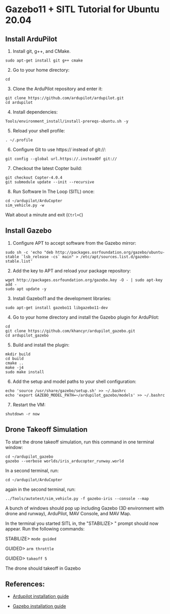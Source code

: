 # Gazebo11 + SITL Tutorial for Ubuntu 20.04

## Install ArduPilot

1. Install git, g++, and CMake. 

```
sudo apt-get install git g++ cmake
```

2. Go to your home directory: 

```
cd
```

3. Clone the ArduPilot repository and enter it:

```
git clone https://github.com/ardupilot/ardupilot.git
cd ardupilot
```

4. Install dependencies: 

```
Tools/environment_install/install-prereqs-ubuntu.sh -y
```

5. Reload your shell profile:

```
. ~/.profile
```

6. Configure Git to use https:// instead of git://: 

```
git config --global url.https://.insteadOf git://
```

7. Checkout the latest Copter build: 

```
git checkout Copter-4.0.4
git submodule update --init --recursive
```

8. Run Software In The Loop (SITL) once: 

```
cd ~/ardupilot/ArduCopter
sim_vehicle.py -w
```

Wait about a minute and exit (`Ctrl+C`)

## Install Gazebo

1. Configure APT to accept software from the Gazebo mirror:

```
sudo sh -c 'echo "deb http://packages.osrfoundation.org/gazebo/ubuntu-stable `lsb_release -cs` main" > /etc/apt/sources.list.d/gazebo-stable.list'
```

2. Add the key to APT and reload your package repository:

```
wget http://packages.osrfoundation.org/gazebo.key -O - | sudo apt-key add -
sudo apt update -y
```

3. Install Gazebo11 and the development libraries:

```
sudo apt-get install gazebo11 libgazebo11-dev
```

4. Go to your home directory and install the Gazebo plugin for ArduPilot:

```
cd
git clone https://github.com/khancyr/ardupilot_gazebo.git
cd ardupilot_gazebo
```

5. Build and install the plugin:

```
mkdir build
cd build
cmake ..
make -j4
sudo make install
```

6. Add the setup and model paths to your shell configuration:

```
echo 'source /usr/share/gazebo/setup.sh' >> ~/.bashrc
echo 'export GAZEBO_MODEL_PATH=~/ardupilot_gazebo/models' >> ~/.bashrc
```

7. Restart the VM: 

```
shutdown -r now
```

## Drone Takeoff Simulation

To start the drone takeoff simulation, run this command in one terminal window: 

```
cd ~/ardupilot_gazebo
gazebo --verbose worlds/iris_arducopter_runway.world
```

In a second terminal, run: 

```
cd ~/ardupilot/ArduCopter
```

again in the second terminal, run: 

```
../Tools/autotest/sim_vehicle.py -f gazebo-iris --console --map
```

A bunch of windows should pop up including Gazebo (3D environment with drone and runway), ArduPilot, MAV Console, and MAV Map. 

In the terminal you started SITL in, the "STABILIZE> " prompt should now appear. 
Run the following commands: 

STABILIZE> `mode guided`

GUIDED> `arm throttle`

GUIDED> `takeoff 5`

The drone should takeoff in Gazebo

## References: 

- [Ardupilot installation guide](https://github.com/Intelligent-Quads/iq_tutorials/blob/master/docs/Installing_Ardupilot_20_04.md)

- [Gazebo installation guide](https://github.com/Intelligent-Quads/iq_tutorials/blob/master/docs/installing_gazebo_arduplugin.md)